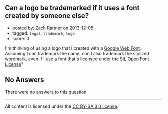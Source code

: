 ## Can a logo be trademarked if it uses a font created by someone else?

- posted by: [Zach Rattner](https://stackexchange.com/users/-1/29939-zach-rattner) on 2013-12-05
- tagged: `legal`, `trademark`, `logo`
- score: 0

<p>I'm thinking of using a logo that I created with a <a href="http://www.google.com/fonts" rel="nofollow">Google Web Font</a>. Assuming I can trademark the name, can I also trademark the stylized wordmark, even if I use a font that's licensed under the <a href="http://www.fontsquirrel.com/license/crete-round" rel="nofollow">SIL Open Font License</a>? </p>


## No Answers

There were no answers to this question.


---

All content is licensed under the [CC BY-SA 3.0 license](https://creativecommons.org/licenses/by-sa/3.0/).
